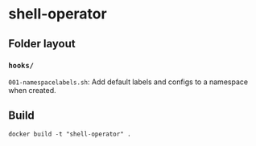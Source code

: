 # shell-operator

## Folder layout
### `hooks/`
`001-namespacelabels.sh`: Add default labels and configs to a namespace when created.

## Build
```shell
docker build -t "shell-operator" .
```

